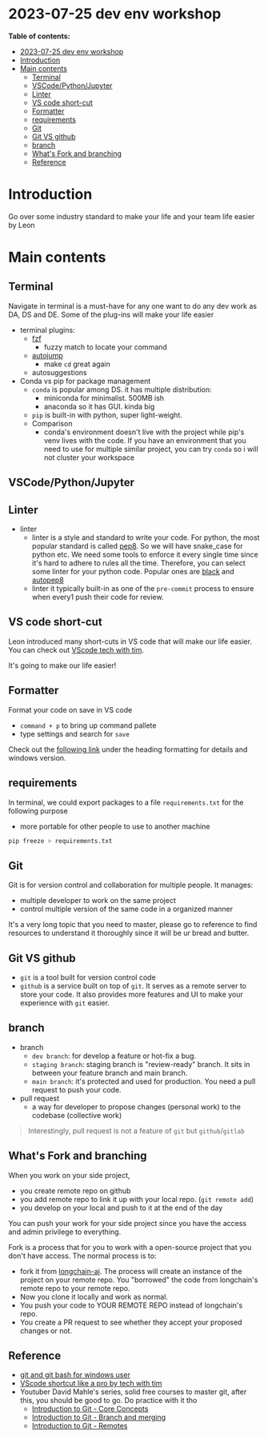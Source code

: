 # 2023-07-25 dev env workshop

**Table of contents:**
- [2023-07-25 dev env workshop](#2023-07-25-dev-env-workshop)
- [Introduction](#introduction)
- [Main contents](#main-contents)
	- [Terminal](#terminal)
	- [VSCode/Python/Jupyter](#vscodepythonjupyter)
	- [Linter](#linter)
	- [VS code short-cut](#vs-code-short-cut)
	- [Formatter](#formatter)
	- [requirements](#requirements)
	- [Git](#git)
	- [Git VS github](#git-vs-github)
	- [branch](#branch)
	- [What's Fork and branching](#whats-fork-and-branching)
	- [Reference](#reference)


# Introduction

Go over some industry standard to make your life and your team life easier by Leon

# Main contents

## Terminal

Navigate in terminal is a must-have for any one want to do any dev work as DA, DS and DE. Some of the plug-ins will make your life easier

- terminal plugins:
	- [fzf](https://github.com/junegunn/fzf)
		- fuzzy match to locate your command
	- [autojump](https://github.com/wting/autojump)
		- make `cd` great again
	- autosuggestions
- Conda vs pip for package management
	- `conda` is popular among DS. it has multiple distribution: 
		- miniconda for minimalist. 500MB ish
		- anaconda so it has GUI. kinda big
	- `pip` is built-in with python, super light-weight. 
	- Comparison
		- conda's environment doesn't live with the project while pip's venv lives with the code. If you have an environment that you need to use for multiple similar project, you can try `conda` so i will not cluster your workspace

## VSCode/Python/Jupyter

## Linter
- linter
	- linter is a style and standard to write your code. For python, the most popular standard is  called [pep8](https://peps.python.org/pep-0008/). So we will have snake_case for python etc. We need some tools to enforce it every single time since it's hard to adhere to rules all the time. Therefore, you can select some linter for your python code. Popular ones are [black](https://pypi.org/project/black/) and [autopep8](https://pypi.org/project/autopep8/)
	- linter it typically built-in as one of the `pre-commit` process to ensure when every1 push their code for review.


## VS code short-cut

Leon introduced many short-cuts in VS code that will make our life easier. You can check out [VScode tech with tim](https://www.youtube.com/watch?v=phC-vKlNoaM&ab_channel=TechWithTim).

It's going to make our life easier!


## Formatter

Format your code on save in VS code
- `command + p` to bring up command pallete
- type settings and search for `save`

Check out the [following link](https://code.visualstudio.com/docs/python/editing) under the heading formatting for details and windows version.

## requirements

In terminal, we could export packages to a file `requirements.txt` for the following purpose
- more portable for other people to use to another machine

```python
pip freeze > requirements.txt
```


## Git 

Git is for version control and collaboration for multiple people. It manages:
- multiple developer to work on the same project
- control multiple version of the same code in a organized manner

It's a very long topic that you need to master, please go to reference to find resources to understand it thoroughly since it will be ur bread and butter.

## Git VS github

- `git` is a tool built for version control code  
- `github` is a service built on top of `git`. It serves as a remote server to store your code. It also provides more features and UI to make your experience with `git` easier. 

## branch
- branch
	- `dev branch`: for develop a feature or hot-fix a bug. 
	- `staging branch`: staging branch is "review-ready" branch. It sits in between your feature branch and main branch.
	- `main branch`: it's protected and used for production. You need a pull request to push your code.
- pull request
	- a way for developer to propose changes (personal work) to the codebase (collective work)

> Interestingly, pull request is not a feature of `git` but `github`/`gitlab` 

## What's Fork and branching

When you work on your side project,
- you create remote repo on github
- you add remote repo to link it up with your local repo. (`git remote add`)
- you develop on your local and push to it at the end of the day

You can push your work for your side project since you have the access and admin privilege to everything.

Fork is a process that for you to work with a open-source project that you don't have access. The normal process is to:
- fork it from [longchain-ai](https://github.com/langchain-ai/langchain). The process will create an instance of the project on your remote repo. You "borrowed" the code from longchain's remote repo to your remote repo.
- Now you clone it locally and work as normal.
- You push your code to YOUR REMOTE REPO instead of longchain's repo.
- You create a PR request to see whether they accept your proposed changes or not.


## Reference

- [git and git bash for windows user](https://www.youtube.com/watch?v=7BOrUHFu44A&ab_channel=HowTo)
- [VScode shortcut like a pro by tech with tim](https://www.youtube.com/watch?v=phC-vKlNoaM&ab_channel=TechWithTim)
- Youtuber David Mahle's series, solid free courses to master git, after this, you should be good to go. Do practice with it tho
	- [Introduction to Git - Core Concepts](https://www.youtube.com/watch?v=uR6G2v_WsRA&t=1504s)
	- [Introduction to Git - Branch and merging](https://www.youtube.com/watch?v=FyAAIHHClqI)
	- [Introduction to Git - Remotes](https://www.youtube.com/watch?v=Gg4bLk8cGNo&t=1331s)
